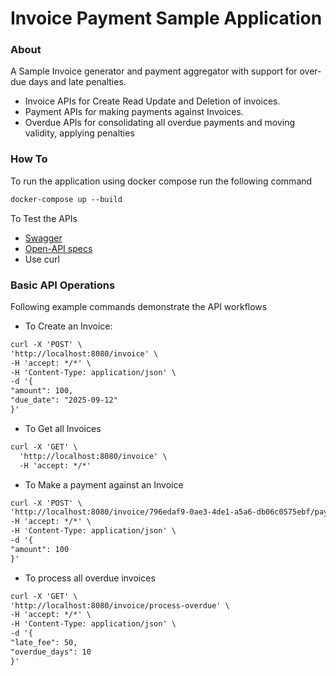 # Invoice Payment Sample Application

### About
A Sample Invoice generator and payment aggregator with support for over-due days and late penalties.

* Invoice APIs for Create Read Update and Deletion of invoices.
* Payment APIs for making payments against Invoices.
* Overdue APIs for consolidating all overdue payments and moving validity, applying penalties

### How To
To run the application using docker compose run the following command

```markdown
docker-compose up --build
```

To Test the APIs

* [Swagger](http://localhost:8080/swagger-ui/index.html)
*  [Open-API specs](http://localhost:8080/v3/api-docs)
* Use curl

### Basic API Operations

Following example commands demonstrate the API workflows

* To Create an Invoice: 

```markdown
curl -X 'POST' \
'http://localhost:8080/invoice' \
-H 'accept: */*' \
-H 'Content-Type: application/json' \
-d '{
"amount": 100,
"due_date": "2025-09-12"
}'
```

* To Get all Invoices

```markdown
curl -X 'GET' \
  'http://localhost:8080/invoice' \
  -H 'accept: */*'
```

* To Make a payment against an Invoice

```markdown
curl -X 'POST' \
'http://localhost:8080/invoice/796edaf9-0ae3-4de1-a5a6-db06c0575ebf/payments' \
-H 'accept: */*' \
-H 'Content-Type: application/json' \
-d '{
"amount": 100
}'
```
* To process all overdue invoices

```markdown
curl -X 'GET' \
'http://localhost:8080/invoice/process-overdue' \
-H 'accept: */*' \
-H 'Content-Type: application/json' \
-d '{
"late_fee": 50,
"overdue_days": 10
}'
```
